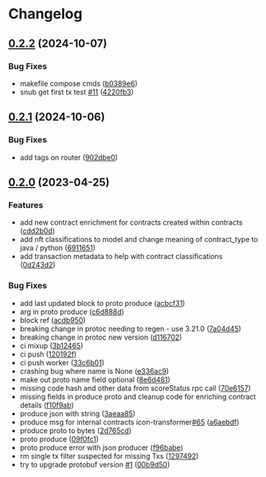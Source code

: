 # Changelog

## [0.2.2](https://github.com/sudoblockio/icon-contracts/compare/v0.2.1...v0.2.2) (2024-10-07)


### Bug Fixes

* makefile compose cmds ([b0389e6](https://github.com/sudoblockio/icon-contracts/commit/b0389e65e13165c143adf3be4e641134b29ade3e))
* snub get first tx test [#11](https://github.com/sudoblockio/icon-contracts/issues/11) ([4220fb3](https://github.com/sudoblockio/icon-contracts/commit/4220fb367cf99bb25f8ca23cb49fee00eb3c6c4c))

## [0.2.1](https://github.com/sudoblockio/icon-contracts/compare/v0.2.0...v0.2.1) (2024-10-06)


### Bug Fixes

* add tags on router ([902dbe0](https://github.com/sudoblockio/icon-contracts/commit/902dbe06f0799423a4fae4e29c370e9b476b3a71))

## [0.2.0](https://github.com/sudoblockio/icon-contracts/compare/v0.1.2...v0.2.0) (2023-04-25)


### Features

* add new contract enrichment for contracts created within contracts ([cdd2b0d](https://github.com/sudoblockio/icon-contracts/commit/cdd2b0da6c94d6487656c64438b7f146bbb9c25b))
* add nft classifications to model and change meaning of contract_type to java / python ([6911651](https://github.com/sudoblockio/icon-contracts/commit/6911651dca1d297dca8ff9044f7b584c873a047b))
* add transaction metadata to help with contract classifications ([0d243d2](https://github.com/sudoblockio/icon-contracts/commit/0d243d232aaa726206a348baf476b7a46ee75d13))


### Bug Fixes

* add last updated block to proto produce ([acbcf31](https://github.com/sudoblockio/icon-contracts/commit/acbcf319e9a2ed9fba43f88c52c8cad9526e07cd))
* arg in proto produce ([c6d888d](https://github.com/sudoblockio/icon-contracts/commit/c6d888deef559af1dc110f699a4a2bd0db87a2d6))
* block ref ([acdb950](https://github.com/sudoblockio/icon-contracts/commit/acdb9505718e4aed5e4e1f5bf72550641ae0f1c2))
* breaking change in protoc needing to regen - use 3.21.0 ([7a04d45](https://github.com/sudoblockio/icon-contracts/commit/7a04d4543fb002c0c00d7edeb92662f9f4c2deb4))
* breaking change in protoc new version ([d116702](https://github.com/sudoblockio/icon-contracts/commit/d116702420a10a06ebbe75cda80eacac8acc2009))
* ci mixup ([3b12465](https://github.com/sudoblockio/icon-contracts/commit/3b12465ccbc6da34301a0cfd5e8d91a4ac06f8d9))
* ci push ([120192f](https://github.com/sudoblockio/icon-contracts/commit/120192f374fe3b4499945d248701ffb61913e301))
* ci push worker ([33c6b01](https://github.com/sudoblockio/icon-contracts/commit/33c6b012b7e67f4dc4e365b3131cf9639aad57b3))
* crashing bug where name is None ([e336ac9](https://github.com/sudoblockio/icon-contracts/commit/e336ac90f0312b953c8565a568030ce79b16e2c7))
* make out proto name field optional ([8e6d481](https://github.com/sudoblockio/icon-contracts/commit/8e6d48108eea76cb857a8f44cdabd4c3df68a1e7))
* missing code hash and other data from scoreStatus rpc call ([70e6157](https://github.com/sudoblockio/icon-contracts/commit/70e61578bfb0df61615bc899e3e9ff482f7d00a6))
* missing fields in produce proto and cleanup code for enriching contract details ([f10f9ab](https://github.com/sudoblockio/icon-contracts/commit/f10f9ab357d68ca8d7b0ab916a331c125b1a5784))
* produce json with string ([3aeaa85](https://github.com/sudoblockio/icon-contracts/commit/3aeaa857986951c3faf08905808f7086bcb6db5a))
* produce msg for internal contracts icon-transformer[#65](https://github.com/sudoblockio/icon-contracts/issues/65) ([a6aebdf](https://github.com/sudoblockio/icon-contracts/commit/a6aebdff34e13c06f83b5bbfea353fc140e4908b))
* produce proto to bytes ([2d765cd](https://github.com/sudoblockio/icon-contracts/commit/2d765cd69b5e70235a24a81abf814fc7ba3830a8))
* proto produce ([09f0fc1](https://github.com/sudoblockio/icon-contracts/commit/09f0fc1767d240083811c43efd8b3a14795395cf))
* proto produce error with json producer ([f96babe](https://github.com/sudoblockio/icon-contracts/commit/f96babeb17fce602148a4cc76d6f13807d1ad27d))
* rm single tx filter suspected for missing Txs ([1297492](https://github.com/sudoblockio/icon-contracts/commit/1297492b6df215af18d45b632bdefca73da48bb7))
* try to upgrade protobuf version [#1](https://github.com/sudoblockio/icon-contracts/issues/1) ([00b9d50](https://github.com/sudoblockio/icon-contracts/commit/00b9d50fc75755f9441dcd128be5330e03fbf7b9))

